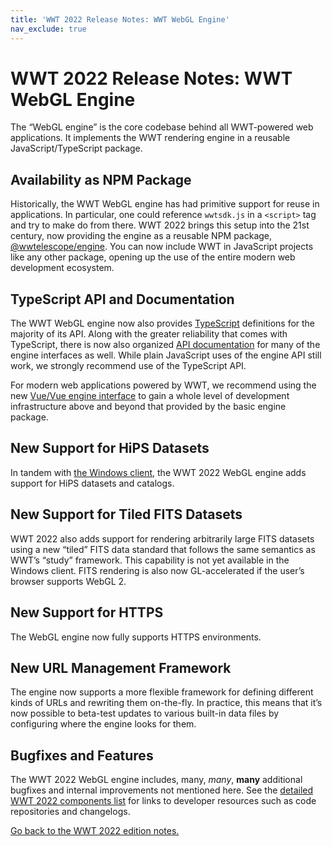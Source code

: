 ```yaml
---
title: 'WWT 2022 Release Notes: WWT WebGL Engine'
nav_exclude: true
---
```


# WWT 2022 Release Notes: WWT WebGL Engine

The “WebGL engine” is the core codebase behind all WWT-powered web applications.
It implements the WWT rendering engine in a reusable JavaScript/TypeScript
package.

## Availability as NPM Package

Historically, the WWT WebGL engine has had primitive support for reuse in
applications. In particular, one could reference `wwtsdk.js` in a `<script>` tag
and try to make do from there. WWT 2022 brings this setup into the 21st century,
now providing the engine as a reusable NPM package, [@wwtelescope/engine][npm].
You can now include WWT in JavaScript projects like any other package, opening
up the use of the entire modern web development ecosystem.

[npm]: https://npmjs.com/package/@wwtelescope/engine

## TypeScript API and Documentation

The WWT WebGL engine now also provides [TypeScript] definitions for the majority
of its API. Along with the greater reliability that comes with TypeScript, there
is now also organized [API documentation][apidocs] for many of the engine
interfaces as well. While plain JavaScript uses of the engine API still work, we
strongly recommend use of the TypeScript API.

For modern web applications powered by WWT, we recommend using the new [Vue/Vue
engine interface](../engine-vuex/) to gain a whole level of development
infrastructure above and beyond that provided by the basic engine package.

[TypeScript]: https://typescriptlang.org/
[apidocs]: https://docs.worldwidetelescope.org/webgl-reference/latest/apiref/engine/

## New Support for HiPS Datasets

In tandem with [the Windows client](../winclient/), the WWT 2022 WebGL engine
adds support for HiPS datasets and catalogs.

## New Support for Tiled FITS Datasets

WWT 2022 also adds support for rendering arbitrarily large FITS datasets using a
new “tiled” FITS data standard that follows the same semantics as WWT’s “study”
framework. This capability is not yet available in the Windows client. FITS
rendering is also now GL-accelerated if the user’s browser supports WebGL 2.

## New Support for HTTPS

The WebGL engine now fully supports HTTPS environments.

## New URL Management Framework

The engine now supports a more flexible framework for defining different kinds
of URLs and rewriting them on-the-fly. In practice, this means that it’s now
possible to beta-test updates to various built-in data files by configuring
where the engine looks for them.

## Bugfixes and Features

The WWT 2022 WebGL engine includes, many, *many*, **many** additional bugfixes
and internal improvements not mentioned here. See the [detailed WWT 2022
components list](../components/) for links to developer resources such as code
repositories and changelogs.

[Go back to the WWT 2022 edition notes.](..)
